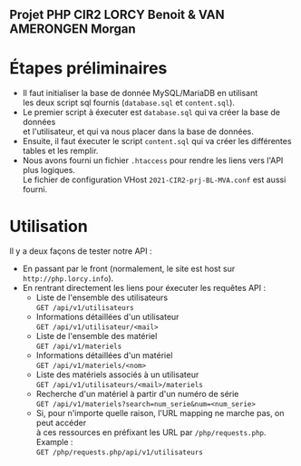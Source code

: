 ## Projet PHP CIR2 LORCY Benoit & VAN AMERONGEN Morgan

# Étapes préliminaires

* Il faut initialiser la base de donnée MySQL/MariaDB en utilisant<br>
les deux script sql fournis (`database.sql` et `content.sql`).<br>
* Le premier script à éxecuter est `database.sql` qui va créer la base de données<br>
et l'utilisateur, et qui va nous placer dans la base de données.<br>
* Ensuite, il faut éxecuter le script `content.sql` qui va créer les différentes
tables et les remplir.
* Nous avons fourni un fichier `.htaccess` pour rendre les liens vers l'API plus logiques.<br>
Le fichier de configuration VHost `2021-CIR2-prj-BL-MVA.conf` est aussi fourni.

# Utilisation

Il y a deux façons de tester notre API :
* En passant par le front (normalement, le site est host sur `http://php.lorcy.info`).
* En rentrant directement les liens pour éxecuter les requêtes API :
  * Liste de l'ensemble des utilisateurs<br>
  `GET /api/v1/utilisateurs`
  * Informations détaillées d'un utilisateur<br>
  `GET /api/v1/utilisateur/<mail>`
  * Liste de l'ensemble des matériel<br>
  `GET /api/v1/materiels`
  * Informations détaillées d'un matériel<br>
  `GET /api/v1/materiels/<nom>`
  * Liste des matériels associés à un utilisateur<br>
  `GET /api/v1/utilisateurs/<mail>/materiels`
  * Recherche d'un matériel à partir d'un numéro de série<br>
  `GET /api/v1/materiels?search=num_serie&num=<num_serie>`
  * Si, pour n'importe quelle raison, l'URL mapping ne marche pas, on peut accéder<br>
  à ces ressources en préfixant les URL par `/php/requests.php`. Example :<br>
  `GET /php/requests.php/api/v1/utilisateurs`
